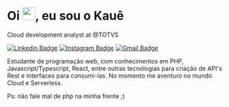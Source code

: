 # Oi <img src="https://raw.githubusercontent.com/kaueMarques/kaueMarques/master/hi.gif" height="30px">, eu sou o Kauê

<!-- <p align="left"> <img src="https://komarev.com/ghpvc/?username=kauelima21&color=yellow" alt="Profile views" /> </p> -->

Cloud development analyst at @TOTVS

[![Linkedin Badge](https://img.shields.io/badge/-Kauê%20Leal%20de%20Lima-0A66C2?style=flat-square&logo=Linkedin&logoColor=white&link=https://www.linkedin.com/in/kau%C3%AA-leal-de-lima-171a73247/)](https://www.linkedin.com/in/kau%C3%AA-leal-de-lima-171a73247/)
[![Instagram Badge](https://img.shields.io/badge/-kaueleal_02-B83F97?style=flat-square&logo=instagram&logoColor=white&link=https://www.instagram.com/kaueleal_02/)](https://www.instagram.com/kaueleal_02/)
[![Gmail Badge](https://img.shields.io/badge/-kaueleal2002@gmail.com-C5221F?style=flat-square&logo=Gmail&logoColor=white&link=mailto:kaueleal2002@gmail.com)](mailto:kaueleal2002@gmail.com)

Estudante de programação web, com conhecimentos em PHP, Javascript/Typescript, React, entre outras tecnologias para criação de API's Rest e interfaces para consumi-las. No momento me aventuro no mundo Cloud e Serverless.

Ps: não fale mal de php na minha frente ;)

<!--
verde = 00875f
<h2>Tecnologias</h2>
![PHP](https://img.shields.io/badge/-PHP-05122A?style=flat&logo=php)&nbsp;
![JavaScript](https://img.shields.io/badge/-JavaScript-05122A?style=flat&logo=javascript)&nbsp;
![Node.js](https://img.shields.io/badge/-Node.js-05122A?style=flat&logo=node.js)&nbsp;
![HTML](https://img.shields.io/badge/-HTML-05122A?style=flat&logo=HTML5)&nbsp;
![CSS](https://img.shields.io/badge/-CSS-05122A?style=flat&logo=CSS3&logoColor=1572B6)&nbsp;
![React](https://img.shields.io/badge/-React-05122A?style=flat&logo=react)&nbsp;
![NestJs](https://img.shields.io/badge/-NestJs-05122A?style=flat&logo=nestjs)&nbsp;
![Git](https://img.shields.io/badge/-Git-05122A?style=flat&logo=git)&nbsp;
![PostgreSQL](https://img.shields.io/badge/-PostgreSQL-05122A?style=flat&logo=postgresql)&nbsp;
![TailwindCSS](https://img.shields.io/badge/-TailwindCSS-05122A?style=flat&logo=tailwindcss)&nbsp;
![Serverless Framework](https://img.shields.io/badge/-Serverless%20Framework-05122A?style=flat&logo=serverless)&nbsp;
![AWS Lambda](https://img.shields.io/badge/-AWS%20lambda-05122A?style=flat&logo=awslambda)&nbsp;
-->

<!--
<h2>Github Stats<h2>
<div>
<img height="180em" src="https://github-readme-stats.vercel.app/api?username=kauelima21&show_icons=true&theme=vision-friendly-dark" alt="kauelima21's stats"/>
<img height="180em" src="https://github-readme-stats.vercel.app/api/top-langs/?username=kauelima21&layout=compact&theme=vision-friendly-dark" alt="kauelima21's most languages"/>
</div>
-->
